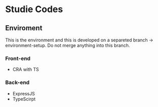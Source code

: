 # Studie Codes

## Enviroment

This is the environment and this is developed on a separeted branch -> environment-setup. Do not merge anything into this branch.

### Front-end
* CRA with TS

### Back-end
* ExpressJS
* TypeScirpt